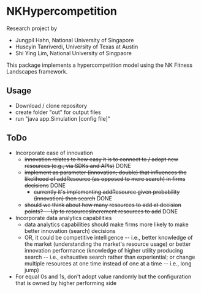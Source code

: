 # NKHypercompetition

Research project by 
- Jungpil Hahn, National University of Singapore
- Huseyin Tanriverdi, University of Texas at Austin
- Shi Ying Lim, National University of Singpaore

This package implements a hypercompetition model using the NK Fitness Landscapes framework.  

## Usage
- Download / clone repository
- create folder "out" for output files
- run "java app.Simulation [config file]"

## ToDo
- Incorporate ease of innovation
	- ~~innovation relates to how easy it is to connect to / adopt new resources (e.g., via SDKs and APIs)~~ DONE
	- ~~implement as parameter (innovation; double) that influences the likelihood of addResource (as opposed to mere search) in firms decisions~~ DONE
		- ~~currently it's implementing addResource given probability (innovation) then search~~ DONE
	- ~~should we think about how many resources to add at decision points?  -- Up to resourcesIncrement resources to add~~ DONE
- Incorporate data analytics capabilities
	- data analytics capabilities should make firms more likely to make better innovation (search) decisions
	- OR, it could be competitive intelligence -- i.e., better knowledge of the market (understanding the market's resource usage) or better innovation performance (knowledge of higher utility producing search -- i.e., exhaustive search rather than experiential; or change multiple resources at one time instead of one at a time -- i.e., long jump) 
- For equal 0s and 1s, don't adopt value randomly but the configuration that is owned by higher performing side 